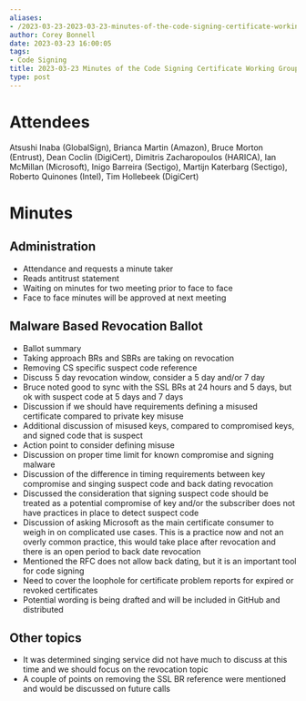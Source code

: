 ```yaml
---
aliases:
- /2023-03-23-2023-03-23-minutes-of-the-code-signing-certificate-working-group/
author: Corey Bonnell
date: 2023-03-23 16:00:05
tags:
- Code Signing
title: 2023-03-23 Minutes of the Code Signing Certificate Working Group
type: post
---
```


# Attendees

Atsushi Inaba (GlobalSign), Brianca Martin (Amazon), Bruce Morton (Entrust), Dean Coclin (DigiCert), Dimitris Zacharopoulos (HARICA), Ian McMillan (Microsoft), Inigo Barreira (Sectigo), Martijn Katerbarg (Sectigo), Roberto Quinones (Intel), Tim Hollebeek (DigiCert)

# Minutes

## Administration

- Attendance and requests a minute taker
- Reads antitrust statement
- Waiting on minutes for two meeting prior to face to face
- Face to face minutes will be approved at next meeting

## Malware Based Revocation Ballot

- Ballot summary
- Taking approach BRs and SBRs are taking on revocation
- Removing CS specific suspect code reference
- Discuss 5 day revocation window, consider a 5 day and/or 7 day
- Bruce noted good to sync with the SSL BRs at 24 hours and 5 days, but ok with suspect code at 5 days and 7 days
- Discussion if we should have requirements defining a misused certificate compared to private key misuse
- Additional discussion of misused keys, compared to compromised keys, and signed code that is suspect
- Action point to consider defining misuse
- Discussion on proper time limit for known compromise and signing malware
- Discussion of the difference in timing requirements between key compromise and singing suspect code and back dating revocation
- Discussed the consideration that signing suspect code should be treated as a potential compromise of key and/or the subscriber does not have practices in place to detect suspect code
- Discussion of asking Microsoft as the main certificate consumer to weigh in on complicated use cases. This is a practice now and not an overly common practice, this would take place after revocation and there is an open period to back date revocation
- Mentioned the RFC does not allow back dating, but it is an important tool for code signing
- Need to cover the loophole for certificate problem reports for expired or revoked certificates
- Potential wording is being drafted and will be included in GitHub and distributed

## Other topics

- It was determined singing service did not have much to discuss at this time and we should focus on the revocation topic
- A couple of points on removing the SSL BR reference were mentioned and would be discussed on future calls